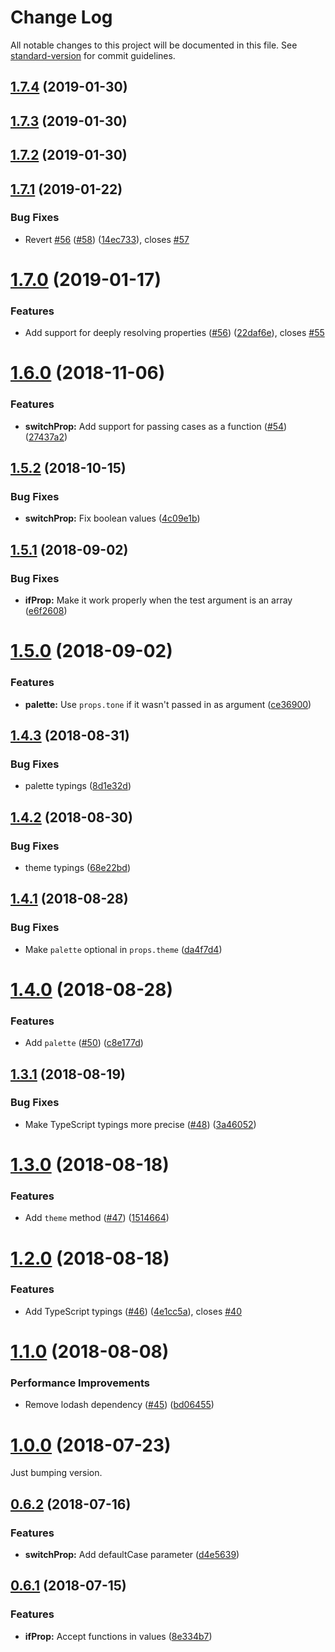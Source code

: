 # Change Log

All notable changes to this project will be documented in this file. See [standard-version](https://github.com/conventional-changelog/standard-version) for commit guidelines.

<a name="1.7.4"></a>
## [1.7.4](https://github.com/diegohaz/styled-tools/compare/v1.7.3...v1.7.4) (2019-01-30)



<a name="1.7.3"></a>
## [1.7.3](https://github.com/diegohaz/styled-tools/compare/v1.7.2...v1.7.3) (2019-01-30)



<a name="1.7.2"></a>
## [1.7.2](https://github.com/diegohaz/styled-tools/compare/v1.7.1...v1.7.2) (2019-01-30)



<a name="1.7.1"></a>
## [1.7.1](https://github.com/diegohaz/styled-tools/compare/v1.7.0...v1.7.1) (2019-01-22)


### Bug Fixes

* Revert [#56](https://github.com/diegohaz/styled-tools/issues/56) ([#58](https://github.com/diegohaz/styled-tools/issues/58)) ([14ec733](https://github.com/diegohaz/styled-tools/commit/14ec733)), closes [#57](https://github.com/diegohaz/styled-tools/issues/57)



<a name="1.7.0"></a>
# [1.7.0](https://github.com/diegohaz/styled-tools/compare/v1.6.0...v1.7.0) (2019-01-17)


### Features

* Add support for deeply resolving properties ([#56](https://github.com/diegohaz/styled-tools/issues/56)) ([22daf6e](https://github.com/diegohaz/styled-tools/commit/22daf6e)), closes [#55](https://github.com/diegohaz/styled-tools/issues/55)



<a name="1.6.0"></a>
# [1.6.0](https://github.com/diegohaz/styled-tools/compare/v1.5.2...v1.6.0) (2018-11-06)


### Features

* **switchProp:** Add support for passing cases as a function ([#54](https://github.com/diegohaz/styled-tools/issues/54)) ([27437a2](https://github.com/diegohaz/styled-tools/commit/27437a2))



<a name="1.5.2"></a>
## [1.5.2](https://github.com/diegohaz/styled-tools/compare/v1.5.1...v1.5.2) (2018-10-15)


### Bug Fixes

* **switchProp:** Fix boolean values ([4c09e1b](https://github.com/diegohaz/styled-tools/commit/4c09e1b))



<a name="1.5.1"></a>
## [1.5.1](https://github.com/diegohaz/styled-tools/compare/v1.5.0...v1.5.1) (2018-09-02)


### Bug Fixes

* **ifProp:** Make it work properly when the test argument is an array ([e6f2608](https://github.com/diegohaz/styled-tools/commit/e6f2608))



<a name="1.5.0"></a>
# [1.5.0](https://github.com/diegohaz/styled-tools/compare/v1.4.3...v1.5.0) (2018-09-02)


### Features

* **palette:** Use `props.tone` if it wasn't passed in as argument ([ce36900](https://github.com/diegohaz/styled-tools/commit/ce36900))



<a name="1.4.3"></a>
## [1.4.3](https://github.com/diegohaz/styled-tools/compare/v1.4.2...v1.4.3) (2018-08-31)


### Bug Fixes

* palette typings ([8d1e32d](https://github.com/diegohaz/styled-tools/commit/8d1e32d))



<a name="1.4.2"></a>
## [1.4.2](https://github.com/diegohaz/styled-tools/compare/v1.4.1...v1.4.2) (2018-08-30)


### Bug Fixes

* theme typings ([68e22bd](https://github.com/diegohaz/styled-tools/commit/68e22bd))



<a name="1.4.1"></a>
## [1.4.1](https://github.com/diegohaz/styled-tools/compare/v1.4.0...v1.4.1) (2018-08-28)


### Bug Fixes

* Make `palette` optional in `props.theme` ([da4f7d4](https://github.com/diegohaz/styled-tools/commit/da4f7d4))



<a name="1.4.0"></a>
# [1.4.0](https://github.com/diegohaz/styled-tools/compare/v1.3.1...v1.4.0) (2018-08-28)


### Features

* Add `palette` ([#50](https://github.com/diegohaz/styled-tools/issues/50)) ([c8e177d](https://github.com/diegohaz/styled-tools/commit/c8e177d))



<a name="1.3.1"></a>
## [1.3.1](https://github.com/diegohaz/styled-tools/compare/v1.3.0...v1.3.1) (2018-08-19)


### Bug Fixes

* Make TypeScript typings more precise ([#48](https://github.com/diegohaz/styled-tools/issues/48)) ([3a46052](https://github.com/diegohaz/styled-tools/commit/3a46052))



<a name="1.3.0"></a>
# [1.3.0](https://github.com/diegohaz/styled-tools/compare/v1.2.0...v1.3.0) (2018-08-18)


### Features

* Add `theme` method ([#47](https://github.com/diegohaz/styled-tools/issues/47)) ([1514664](https://github.com/diegohaz/styled-tools/commit/1514664))



<a name="1.2.0"></a>
# [1.2.0](https://github.com/diegohaz/styled-tools/compare/v1.1.0...v1.2.0) (2018-08-18)


### Features

* Add TypeScript typings ([#46](https://github.com/diegohaz/styled-tools/issues/46)) ([4e1cc5a](https://github.com/diegohaz/styled-tools/commit/4e1cc5a)), closes [#40](https://github.com/diegohaz/styled-tools/issues/40)



<a name="1.1.0"></a>
# [1.1.0](https://github.com/diegohaz/styled-tools/compare/v1.0.0...v1.1.0) (2018-08-08)


### Performance Improvements

* Remove lodash dependency ([#45](https://github.com/diegohaz/styled-tools/issues/45)) ([bd06455](https://github.com/diegohaz/styled-tools/commit/bd06455))



<a name="1.0.0"></a>
# [1.0.0](https://github.com/diegohaz/styled-tools/compare/v0.6.2...v1.0.0) (2018-07-23)

Just bumping version.



<a name="0.6.2"></a>
## [0.6.2](https://github.com/diegohaz/styled-tools/compare/v0.6.1...v0.6.2) (2018-07-16)


### Features

* **switchProp:** Add defaultCase parameter ([d4e5639](https://github.com/diegohaz/styled-tools/commit/d4e5639))



<a name="0.6.1"></a>
## [0.6.1](https://github.com/diegohaz/styled-tools/compare/v0.6.0...v0.6.1) (2018-07-15)


### Features

* **ifProp:** Accept functions in values ([8e334b7](https://github.com/diegohaz/styled-tools/commit/8e334b7))
